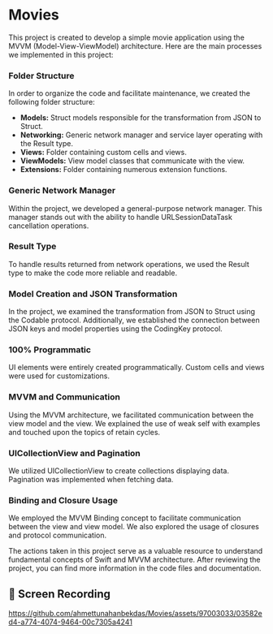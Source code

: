 # Movies

This project is created to develop a simple movie application using the MVVM (Model-View-ViewModel) architecture. Here are the main processes we implemented in this project:

### Folder Structure
In order to organize the code and facilitate maintenance, we created the following folder structure:

- **Models:** Struct models responsible for the transformation from JSON to Struct.
- **Networking:** Generic network manager and service layer operating with the Result type.
- **Views:** Folder containing custom cells and views.
- **ViewModels:** View model classes that communicate with the view.
- **Extensions:** Folder containing numerous extension functions.

### Generic Network Manager
Within the project, we developed a general-purpose network manager. This manager stands out with the ability to handle URLSessionDataTask cancellation operations.

### Result Type
To handle results returned from network operations, we used the Result type to make the code more reliable and readable.

### Model Creation and JSON Transformation
In the project, we examined the transformation from JSON to Struct using the Codable protocol. Additionally, we established the connection between JSON keys and model properties using the CodingKey protocol.

### 100% Programmatic 
UI elements were entirely created programmatically. Custom cells and views were used for customizations.

### MVVM and Communication
Using the MVVM architecture, we facilitated communication between the view model and the view. We explained the use of weak self with examples and touched upon the topics of retain cycles.

### UICollectionView and Pagination
We utilized UICollectionView to create collections displaying data. Pagination was implemented when fetching data.

### Binding and Closure Usage
We employed the MVVM Binding concept to facilitate communication between the view and view model. We also explored the usage of closures and protocol communication.

The actions taken in this project serve as a valuable resource to understand fundamental concepts of Swift and MVVM architecture. After reviewing the project, you can find more information in the code files and documentation.

## :movie_camera: Screen Recording
https://github.com/ahmettunahanbekdas/Movies/assets/97003033/03582ed4-a774-4074-9464-00c7305a4241



 
